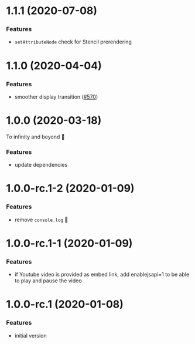 <a name="1.1.1"></a>

# 1.1.1 (2020-07-08)

### Features

- `setAttributeNode` check for Stencil prerendering

<a name="1.1.0"></a>

# 1.1.0 (2020-04-04)

### Features

- smoother display transition ([#570](https://github.com/deckgo/deckdeckgo/issues/570))

<a name="1.0.0"></a>

# 1.0.0 (2020-03-18)

To infinity and beyond 🚀

### Features

- update dependencies

<a name="1.0.0-rc.1-2"></a>

# 1.0.0-rc.1-2 (2020-01-09)

### Features

- remove `console.log` 🙈

<a name="1.0.0-rc.1-1"></a>

# 1.0.0-rc.1-1 (2020-01-09)

### Features

- if Youtube video is provided as embed link, add enablejsapi=1 to be able to play and pause the video

<a name="1.0.0-rc.1"></a>

# 1.0.0-rc.1 (2020-01-08)

### Features

- initial version
